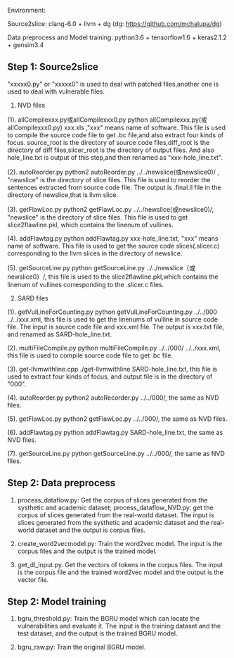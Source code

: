 Environment:

Source2slice: clang-6.0 + llvm + dg (dg: https://github.com/mchalupa/dg)

Data preprocess and Model training: python3.6 + tensorflow1.6 + keras2.1.2 + gensim3.4

## Step 1: Source2slice ##

"xxxxx0.py" or "xxxxx0" is used to deal with patched files,another one is used to deal with vulnerable files.

1. NVD files

 (1). allCompilexxx.py或allCompilexxx0.py
python allCompilexxx.py(或allCompilexxx0.py) xxx.xls ,"xxx" means name of software. This file is used to compile the source code file to get .bc file,and also extract four      kinds of focus. source_root is the directory of source code files,diff_root is the directory of diff files,slicer_root is the directory of output files. And also hole_line.txt is output of this step,and then renamed as "xxx-hole_line.txt".

 (2). autoReorder.py
python2 autoReorder.py ../../newslice(或newslice0)/ , "newslice" is the directory of slice files. This file is used to reorder the sentences extracted from source code file. The output is .final.ll file in the directory of newslice,that is llvm slice.

 (3). getFlawLoc.py
python2 getFlawLoc.py ../../newslice(或newslice0)/, "newslice" is the directory of slice files. This file is used to get slice2flawline.pkl, which contains the linenum of vullines.

 (4). addFlawtag.py
python addFlawtag.py xxx-hole_line.txt, "xxx" means name of software. This file is used to get the source code slices(.slicer.c) corresponding to the llvm slices in the directory of newslice.

 (5). getSourceLine.py
python getSourceLine.py ../../newslice（或newslice0）/, this file is used to the slice2flawline.pkl,which contains the linenum of vullines corresponding to the .slicer.c files.

2. SARD files

 (1). getVulLineForCounting.py
python getVulLineForCounting.py ../../000 ../../xxx.xml, this file is used to get the linenums of vulline in source code file. The input is source code file and xxx.xml file. The output is xxx.txt file, and renamed as SARD-hole_line.txt.

 (2). multiFileCompile.py
python multiFileCompile.py ../../000/ ../../xxx.xml, this file is used to compile source code file to get .bc file.

 (3). get-llvmwithline.cpp
./get-llvmwithline SARD-hole_line.txt, this file is used to extract four kinds of focus, and output file is in the directory of "000".

 (4). autoReorder.py
python2 autoRecorder.py ../../000/, the same as NVD files.

 (5). getFlawLoc.py
python2 getFlawLoc.py ../../000/, the same as NVD files.

 (6). addFlawtag.py
python addFlawtag.py SARD-hole_line.txt, the same as NVD files. 

 (7). getSourceLine.py
python getSourceLine.py ../../000/, the same as NVD files.

## Step 2: Data preprocess

1. process_dataflow.py: Get the corpus of slices generated from the systhetic and academic dataset; process_dataflow_NVD.py: get the corpus of slices generated from the real-world dataset. The input is slices generated from the systhetic and academic dataset and the real-world dataset and the output is corpus files.

2. create_word2vecmodel.py: Train the word2vec model. The input is the corpus files and the output is the trained model.

3. get_dl_input.py. Get the vectors of tokens in the corpus files. The input is the corpus file and the trained word2vec model and the output is the vector file.

## Step 2: Model training ##

1. bgru_threshold.py: Train the BGRU model which can locate the vulnerabilities and evaluate it. The input is the training dataset and the test dataset, and the output is the trained BGRU model.

2. bgru_raw.py: Train the original BGRU model.
